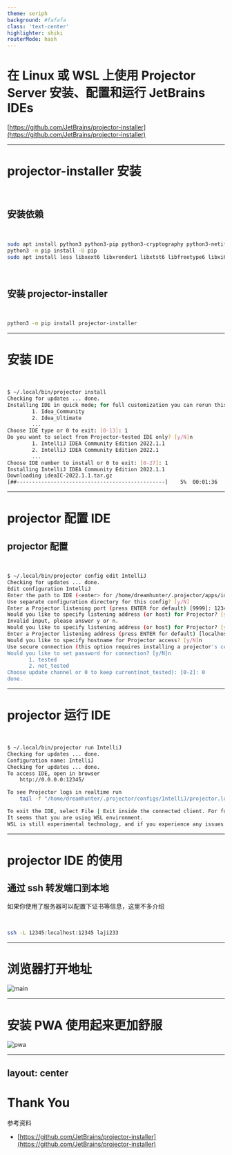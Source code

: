 ```yaml
---
theme: seriph
background: #fafafa
class: 'text-center'
highlighter: shiki
routerMode: hash
---
```


# 在 Linux 或 WSL 上使用 Projector Server 安装、配置和运行 JetBrains IDEs

[https://github.com/JetBrains/projector-installer](https://github.com/JetBrains/projector-installer)

---

# projector-installer 安装

<br/>

## 安装依赖

<br/>

```bash
sudo apt install python3 python3-pip python3-cryptography python3-netifaces -y
python3 -m pip install -U pip
sudo apt install less libxext6 libxrender1 libxtst6 libfreetype6 libxi6 -y
```

<br/>

## 安装 projector-installer

<br/>

```bash
python3 -m pip install projector-installer
```

---

# 安装 IDE

<br/>

```bash
$ ~/.local/bin/projector install
Checking for updates ... done.
Installing IDE in quick mode; for full customization you can rerun this command with "--expert" argument or edit this config later via "projector config edit" command.
        1. Idea_Community
        2. Idea_Ultimate
        ...
Choose IDE type or 0 to exit: [0-13]: 1
Do you want to select from Projector-tested IDE only? [y/N]n
        1. IntelliJ IDEA Community Edition 2022.1.1
        2. IntelliJ IDEA Community Edition 2022.1
        ...
Choose IDE number to install or 0 to exit: [0-27]: 1
Installing IntelliJ IDEA Community Edition 2022.1.1
Downloading ideaIC-2022.1.1.tar.gz
[##------------------------------------------------]    5%  00:01:36
```

---

# projector 配置 IDE

## projector 配置

<br/>

```bash
$ ~/.local/bin/projector config edit IntelliJ
Checking for updates ... done.
Edit configuration IntelliJ
Enter the path to IDE (<enter> for /home/dreamhunter/.projector/apps/idea-IC-221.5591.52, <tab> for complete):
Use separate configuration directory for this config? [y/N]
Enter a Projector listening port (press ENTER for default) [9999]: 12345
Would you like to specify listening address (or host) for Projector? [y/N]0.0.0.0
Invalid input, please answer y or n.
Would you like to specify listening address (or host) for Projector? [y/N]y
Enter a Projector listening address (press ENTER for default) [localhost]: 0.0.0.0
Would you like to specify hostname for Projector access? [y/N]n
Use secure connection (this option requires installing a projector's certificate to browser)? [y/N]n
Would you like to set password for connection? [y/N]n
	   1. tested
	   2. not_tested
Choose update channel or 0 to keep current(not_tested): [0-2]: 0
done.
```

---

# projector 运行 IDE

<br/>

```bash
$ ~/.local/bin/projector run IntelliJ
Checking for updates ... done.
Configuration name: IntelliJ
Checking for updates ... done.
To access IDE, open in browser
	http://0.0.0.0:12345/

To see Projector logs in realtime run
	tail -f "/home/dreamhunter/.projector/configs/IntelliJ/projector.log"

To exit the IDE, select File | Exit inside the connected client. For force quit, press Ctrl+C (some changes and settings can be lost).
It seems that you are using WSL environment.
WSL is still experimental technology, and if you experience any issues accessing projector from browser please refer to Projector README file: https://github.com/JetBrains/projector-installer#resolving-wsl-issues
```

---

# projector IDE 的使用

## 通过 ssh 转发端口到本地

如果你使用了服务器可以配置下证书等信息，这里不多介绍

<br/>

```bash
ssh -L 12345:localhost:12345 laji233
```

---

# 浏览器打开地址

![main](/JetBrains-projector-installer/main.png)

---

# 安装 PWA 使用起来更加舒服

![pwa](/JetBrains-projector-installer/pwa.png)

---
layout: center
---

# Thank You

参考资料

- [https://github.com/JetBrains/projector-installer](https://github.com/JetBrains/projector-installer)
